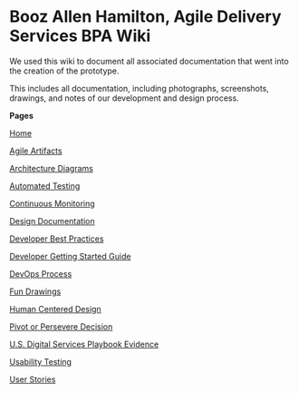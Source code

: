 # Booz Allen Hamilton, Agile Delivery Services BPA Wiki

We used this wiki to document all associated documentation that went into the creation of the prototype.

This includes all documentation, including photographs, screenshots, drawings, and notes of our development and design process.

**Pages**

[Home](./README.md)

[Agile Artifacts](./Agile-Artifacts.md)

[Architecture Diagrams](./Architecture-Diagrams.md)

[Automated Testing](./Automated-Testing.md)

[Continuous Monitoring](./Continuous-Monitoring.md)

[Design Documentation](./Design-Documentation.md)

[Developer Best Practices](./Developer-Best-Practices.md)

[Developer Getting Started Guide](./Developer-Getting-Started-Guide.md)

[DevOps Process](./DevOps-Process.md)

[Fun Drawings](./Fun-Drawings.md)

[Human Centered Design](./Human-Centered-Design.md)

[Pivot or Persevere Decision](./Pivot-or-Persevere-Decision.md)

[U.S. Digital Services Playbook Evidence](./U.S.-Digital-Services-Playbook-Evidence.md)

[Usability Testing](./Usability-Testing.md)

[User Stories](./User-Stories.md)



